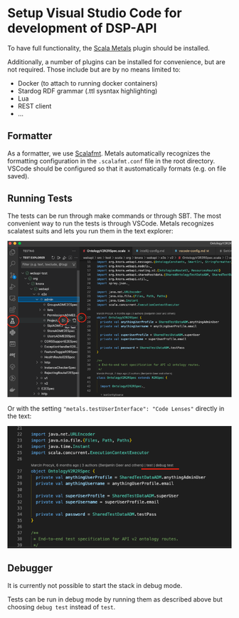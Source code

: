 # Setup Visual Studio Code for development of DSP-API

To have full functionality, the [Scala Metals](https://scalameta.org/metals/) plugin should be installed.

Additionally, a number of plugins can be installed for convenience, but are not required. Those include but are by no means limited to:
- Docker (to attach to running docker containers)
- Stardog RDF grammar (.ttl sysntax highlighting)
- Lua
- REST client
- ...


## Formatter

As a formatter, we use [Scalafmt](https://scalameta.org/scalafmt/).
Metals automatically recognizes the formatting configuration in the `.scalafmt.conf` file in the root directory.
VSCode should be configured so that it austomatically formats (e.g. on file saved).


## Running Tests

The tests can be run through make commands or through SBT.
The most convenient way to run the tests is through VSCode.
Metals recognizes scalatest suits and lets you run them in the text explorer:

![Tests in VSCode](figures/vscode-metals-test.png)

Or with the setting `"metals.testUserInterface": "Code Lenses"` directly in the text:

![Tests in VSCode with Codelens Enabled](figures/vscode-metals-test-codelens.png)


## Debugger

It is currently not possible to start the stack in debug mode.

Tests can be run in debug mode by running them as described above but choosing `debug test` instead of `test`.
